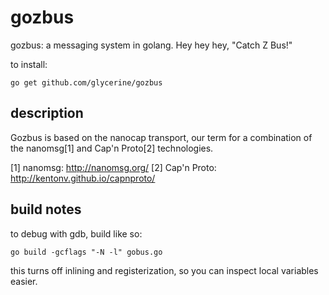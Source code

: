 gozbus
======

gozbus: a messaging system in golang.
        Hey hey hey, "Catch Z Bus!"

to install:

    go get github.com/glycerine/gozbus


description
-----------

Gozbus is based on the nanocap transport, our term
for a combination of the nanomsg[1] and Cap'n Proto[2]
technologies.

[1] nanomsg: http://nanomsg.org/
[2] Cap'n Proto: http://kentonv.github.io/capnproto/


build notes
-----------

to debug with gdb, build like so:

    go build -gcflags "-N -l" gobus.go

this turns off inlining and registerization, so
you can inspect local variables easier.
